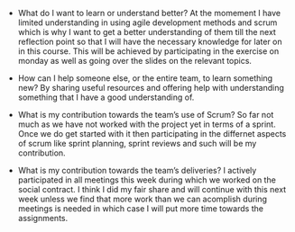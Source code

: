 - What do I want to learn or understand better?
At the momement I have limited understanding in using agile development methods and scrum which is why I want to get a better understanding of them till the next reflection point so that I will have the necessary knowledge for later on in this course. This will be achieved by participating in the exercise on monday as well as going over the slides on the relevant topics.

- How can I help someone else, or the entire team, to learn something new?
By sharing useful resources and offering help with understanding something that I have a good understanding of.

- What is my contribution towards the team’s use of Scrum?
So far not much as we have not worked with the project yet in terms of a sprint. Once we do get started with it then participating in the differnet aspects of scrum like sprint planning, sprint reviews and such will be my contribution.

- What is my contribution towards the team’s deliveries?
I actively participated in all meetings this week during which we worked on the social contract. I think I did my fair share and will continue with this next week unless we find that more work than we can acomplish during meetings is needed in which case I will put more time towards the assignments.

